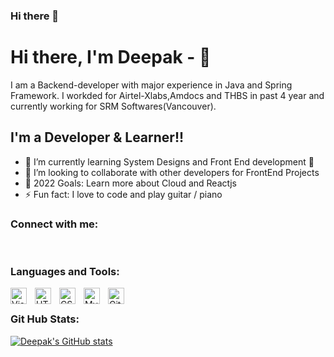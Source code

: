 ### Hi there 👋

<!--
**drake7/drake7** is a ✨ _special_ ✨ repository because its `README.md` (this file) appears on your GitHub profile.

Here are some ideas to get you started:

- 🔭 I’m currently working on ...
- 🌱 I’m currently learning ...
- 👯 I’m looking to collaborate on ...
- 🤔 I’m looking for help with ...
- 💬 Ask me about ...
- 📫 How to reach me: ...
- 😄 Pronouns: ...
- ⚡ Fun fact: ...
-->

# Hi there, I'm Deepak - 👋 
I am a Backend-developer with major experience in Java and Spring Framework. I workded for Airtel-Xlabs,Amdocs and THBS in past 4 year and currently working for SRM Softwares(Vancouver).

## I'm a Developer & Learner!!

- 🌱 I’m currently learning System Designs and Front End development 🤣
- 👯 I’m looking to collaborate with other developers for FrontEnd Projects
- 🥅 2022 Goals: Learn more about Cloud and Reactjs
- ⚡ Fun fact: I love to code and play guitar / piano

### Connect with me:

&nbsp;&nbsp;

### Languages and Tools:

<img align="left" alt="Visual Studio Code" width="26px" src="https://cdn.jsdelivr.net/gh/devicons/devicon/icons/vscode/vscode-original.svg" style="padding-right:10px;" />
<img align="left" alt="HTML5" width="26px" src="https://cdn.jsdelivr.net/gh/devicons/devicon/icons/html5/html5-original.svg" style="padding-right:10px;" />
<img align="left" alt="CSS3" width="26px" src="https://cdn.jsdelivr.net/gh/devicons/devicon/icons/css3/css3-original.svg" style="padding-right:10px;" />
<img align="left" alt="MySQL" width="26px" src="https://cdn.jsdelivr.net/gh/devicons/devicon/icons/mysql/mysql-original.svg" style="padding-right:10px;" />
<img align="left" alt="Git" width="26px" src="https://cdn.jsdelivr.net/gh/devicons/devicon/icons/git/git-original.svg" style="padding-right:10x;" />


&nbsp;&nbsp;

### Git Hub Stats:
[![Deepak's GitHub stats](https://github-readme-stats.vercel.app/api?username=drake7)](https://github.com/drake7/github-readme-stats)
